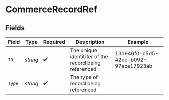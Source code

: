 # CommerceRecordRef


## Fields

| Field                                                 | Type                                                  | Required                                              | Description                                           | Example                                               |
| ----------------------------------------------------- | ----------------------------------------------------- | ----------------------------------------------------- | ----------------------------------------------------- | ----------------------------------------------------- |
| `ID`                                                  | *string*                                              | :heavy_check_mark:                                    | The unique identitifer of the record being referenced | 13d946f0-c5d5-42bc-b092-97ece17923ab                  |
| `Type`                                                | *string*                                              | :heavy_check_mark:                                    | The type of record being referenced.                  |                                                       |